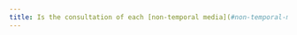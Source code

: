 ```yaml
---
title: Is the consultation of each [non-temporal media](#non-temporal-media) [controllable by the keyboard and any pointing device](#accessible-and-activable-by-the-keyboard-and-all -pointing-device)?
---
```

